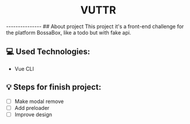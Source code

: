 <h1 align="center">VUTTR</h1>
---------------
## About project
  This project it's a front-end challenge for the platform BossaBox, like a todo but with fake api.

## :computer: Used Technologies: 
- Vue CLI

## 💡 Steps for finish project:
- [ ] Make modal remove
- [ ] Add preloader
- [ ] Improve design
